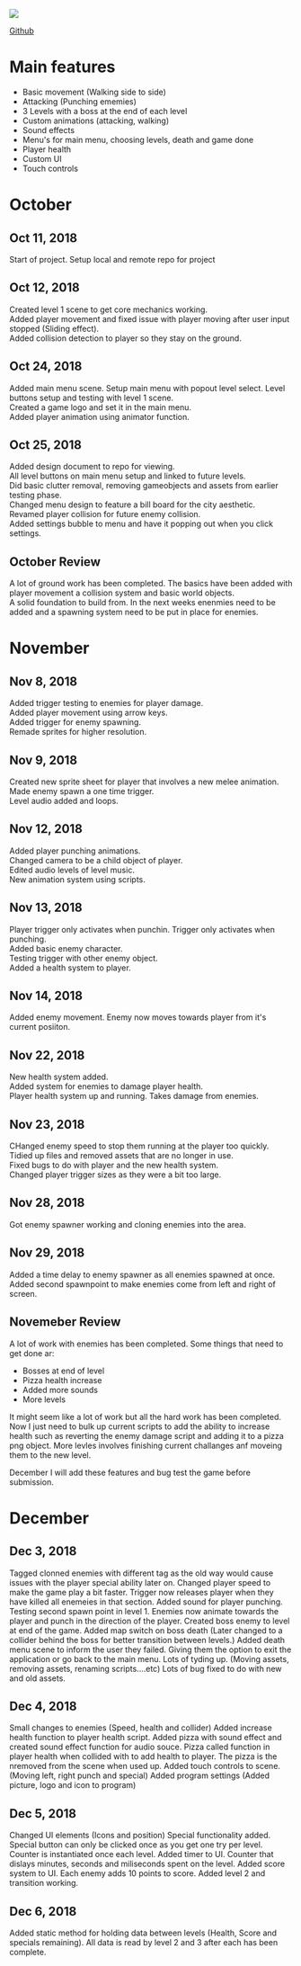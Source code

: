 ![](https://imgur.com/93p55ur.png)

[Github](https://github.com/cian2009/UnityGame)

# Main features
* Basic movement (Walking side to side)
* Attacking (Punching ememies)
* 3 Levels with a boss at the end of each level
* Custom animations (attacking, walking)
* Sound effects
* Menu's for main menu, choosing levels, death and game done
* Player health
* Custom UI
* Touch controls

# October
## Oct 11, 2018
Start of project. Setup local and remote repo for project  

## Oct 12, 2018
Created level 1 scene to get core mechanics working.  
Added player movement and fixed issue with player moving after user input stopped (Sliding effect).  
Added collision detection to player so they stay on the ground.  

##  Oct 24, 2018
Added main menu scene. Setup main menu with popout level select. Level buttons setup and testing with level 1 scene.  
Created a game logo and set it in the main menu.  
Added player animation using animator function.  

##  Oct 25, 2018
Added design document to repo for viewing.  
All level buttons on main menu setup and linked to future levels.  
Did basic clutter removal, removing gameobjects and assets from earlier testing phase.  
Changed menu design to feature a bill board for the city aesthetic.  
Revamed player collision for future enemy collision.  
Added settings bubble to menu and have it popping out when you click settings.  

## October Review
A lot of ground work has been completed. The basics have been added with player movement a collision system and basic world objects.  
A solid foundation to build from. In the next weeks enenmies need to be added and a spawning system need to be put in place for enemies.  

# November
## Nov 8, 2018
Added trigger testing to enemies for player damage.  
Added player movement using arrow keys.  
Added trigger for enemy spawning.  
Remade sprites for higher resolution.  

## Nov 9, 2018
Created new sprite sheet for player that involves a new melee animation.  
Made enemy spawn a one time trigger.  
Level audio added and loops.  

## Nov 12, 2018
Added player punching animations.  
Changed camera to be a child object of player.  
Edited audio levels of level music.  
New animation system using scripts.  

## Nov 13, 2018
Player trigger only activates when punchin. Trigger only activates when punching.  
Added basic enemy character.  
Testing trigger with other enemy object.  
Added a health system to player.  

## Nov 14, 2018
Added enemy movement. Enemy now moves towards player from it's current posiiton.  

## Nov 22, 2018
New health system added.  
Added system for enemies to damage player health.  
Player health system up and running. Takes damage from enemies.  

## Nov 23, 2018
CHanged enemy speed to stop them running at the player too quickly.  
Tidied up files and removed assets that are no longer in use.  
Fixed bugs to do with player and the new health system.  
Changed player trigger sizes as they were a bit too large.  

## Nov 28, 2018
Got enemy spawner working and cloning enemies into the area.  

## Nov 29, 2018
Added a time delay to enemy spawner as all enemies spawned at once.  
Added second spawnpoint to make enemies come from left and right of screen.  

## Novemeber Review
A lot of work with enemies has been completed. Some things that need to get done ar:
* Bosses at end of level
* Pizza health increase
* Added more sounds
* More levels

It might seem like a lot of work but all the hard work has been completed. Now I just need to bulk up current scripts to add the ability to increase health such as reverting the enemy damage script and adding it to a pizza png object.
More levles involves finishing current challanges anf moveing them to the new level.

December I will add these features and bug test the game before submission.

# December
## Dec 3, 2018
Tagged clonned enemies with different tag as the old way would cause issues with the player special ability later on.
Changed player speed to make the game play a bit faster.
Trigger now releases player when they have killed all enemeies in that section.
Added sound for player punching.
Testing second spawn point in level 1.
Enemies now animate towards the player and punch in the direction of the player.
Created boss enemy to level at end of the game.
Added map switch on boss death (Later changed to a collider behind the boss for better transition between levels.)
Added death menu scene to inform the user they failed. Giving them the option to exit the application or go back to the main menu.
Lots of tyding up. (Moving assets, removing assets, renaming scripts....etc)
Lots of bug fixed to do with new and old assets.

## Dec 4, 2018
Small changes to enemies (Speed, health and collider)
Added increase health function to player health script.
Added pizza with sound effect and created sound effect function for audio souce. Pizza called function in player health when collided with to add health to player. The pizza is the nremoved from the scene when used up.
Added touch controls to scene. (Moving left, right punch and special)
Added program settings (Added picture, logo and icon to program)

## Dec 5, 2018
Changed UI elements (Icons and position)
Special functionality added. Special button can only be clicked once as you get one try per level. Counter is instantiated once each level.
Added timer to UI. Counter that dislays minutes, seconds and miliseconds spent on the level.
Added score system to UI. Each enemy adds 10 points to score.
Added level 2 and transition working.

## Dec 6, 2018
Added static method for holding data between levels (Health, Score and specials remaining). All data is read by level 2 and 3 after each has been complete.
